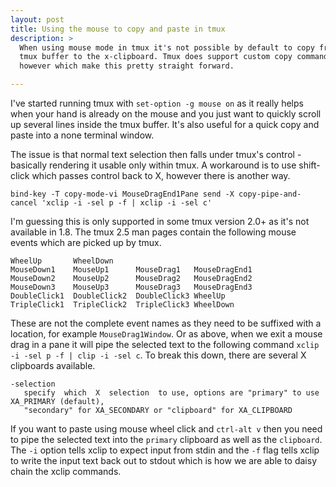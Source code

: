 ```yaml
---
layout: post
title: Using the mouse to copy and paste in tmux
description: >
  When using mouse mode in tmux it's not possible by default to copy from the
  tmux buffer to the x-clipboard. Tmux does support custom copy commands
  however which make this pretty straight forward.

---
```


I've started running tmux with `set-option -g mouse on` as it really helps
when your hand is already on the mouse and you just want to quickly scroll up
several lines inside the tmux buffer. It's also useful for a quick copy and
paste into a none terminal window.

The issue is that normal text selection then falls under tmux's control -
basically rendering it usable only within tmux. A workaround is to use
shift-click which passes control back to X, however there is another way.

```
bind-key -T copy-mode-vi MouseDragEnd1Pane send -X copy-pipe-and-cancel 'xclip -i -sel p -f | xclip -i -sel c'
```

I'm guessing this is only supported in some tmux version 2.0+ as it's not
available in 1.8. The tmux 2.5 man pages contain the following mouse events
which are picked up by tmux.

```
WheelUp       WheelDown                  
MouseDown1    MouseUp1      MouseDrag1   MouseDragEnd1
MouseDown2    MouseUp2      MouseDrag2   MouseDragEnd2
MouseDown3    MouseUp3      MouseDrag3   MouseDragEnd3
DoubleClick1  DoubleClick2  DoubleClick3 WheelUp      
TripleClick1  TripleClick2  TripleClick3 WheelDown    
```

These are not the complete event names as they need to be suffixed with a
location, for example `MouseDrag1Window`. Or as above, when we exit a mouse
drag in  a pane it will pipe the selected text to the following command `xclip
-i -sel p -f | clip -i -sel c`. To break this down, there are several X
clipboards available.

```
-selection         
   specify  which  X  selection  to use, options are "primary" to use XA_PRIMARY (default),
   "secondary" for XA_SECONDARY or "clipboard" for XA_CLIPBOARD                            

``` 

If you want to paste using mouse wheel click and `ctrl-alt v` then you need to
pipe the selected text into the `primary` clipboard as well as the
`clipboard`. The `-i` option tells xclip to expect input from stdin and the
`-f` flag tells xclip to write the input text back out to stdout which is how
we are able to daisy chain the xclip commands.
